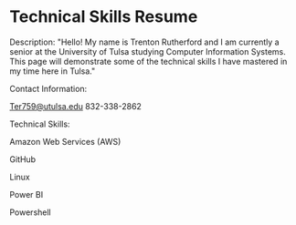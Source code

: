 # Technical Skills Resume
Description: "Hello! My name is Trenton Rutherford and I am currently a senior at the University of Tulsa studying Computer Information Systems. This page will demonstrate some of the technical skills I have mastered in my time here in Tulsa."

Contact Information:

Ter759@utulsa.edu
832-338-2862



Technical Skills:

Amazon Web Services (AWS)

GitHub

Linux

Power BI

Powershell

